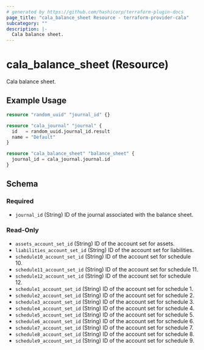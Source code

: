 ```yaml
---
# generated by https://github.com/hashicorp/terraform-plugin-docs
page_title: "cala_balance_sheet Resource - terraform-provider-cala"
subcategory: ""
description: |-
  Cala balance sheet.
---
```


# cala_balance_sheet (Resource)

Cala balance sheet.

## Example Usage

```terraform
resource "random_uuid" "journal_id" {}

resource "cala_journal" "journal" {
  id   = random_uuid.journal_id.result
  name = "Default"
}

resource "cala_balance_sheet" "balance_sheet" {
  journal_id = cala_journal.journal.id
}
```

<!-- schema generated by tfplugindocs -->
## Schema

### Required

- `journal_id` (String) ID of the journal associated with the balance sheet.

### Read-Only

- `assets_account_set_id` (String) ID of the account set for assets.
- `liabilities_account_set_id` (String) ID of the account set for liabilities.
- `schedule10_account_set_id` (String) ID of the account set for schedule 10.
- `schedule11_account_set_id` (String) ID of the account set for schedule 11.
- `schedule12_account_set_id` (String) ID of the account set for schedule 12.
- `schedule1_account_set_id` (String) ID of the account set for schedule 1.
- `schedule2_account_set_id` (String) ID of the account set for schedule 2.
- `schedule3_account_set_id` (String) ID of the account set for schedule 3.
- `schedule4_account_set_id` (String) ID of the account set for schedule 4.
- `schedule5_account_set_id` (String) ID of the account set for schedule 5.
- `schedule6_account_set_id` (String) ID of the account set for schedule 6.
- `schedule7_account_set_id` (String) ID of the account set for schedule 7.
- `schedule8_account_set_id` (String) ID of the account set for schedule 8.
- `schedule9_account_set_id` (String) ID of the account set for schedule 9.
